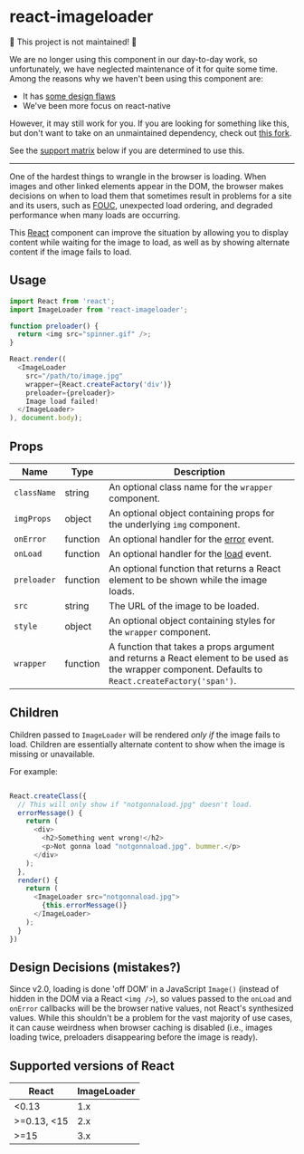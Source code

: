 react-imageloader
=================

🚨 This project is not maintained! 🚨

We are no longer using this component in our day-to-day work, so unfortunately,
we have neglected maintenance of it for quite some time. Among the reasons
why we haven't been using this component are:

  - It has [some design flaws](#design-decisions-mistakes)
  - We've been more focus on react-native

However, it may still work for you. If you are looking for something like
this, but don't want to take on an unmaintained dependency, check out
[this fork](https://github.com/DeedMob/react-load-image).

See the [support matrix](#supported-versions-of-react) below
if you are determined to use this.

---

One of the hardest things to wrangle in the browser is loading. When images and
other linked elements appear in the DOM, the browser makes decisions on when to
load them that sometimes result in problems for a site and its users, such as
[FOUC], unexpected load ordering, and degraded performance when many loads are
occurring.

This [React] component can improve the situation by allowing you to display
content while waiting for the image to load, as well as by showing alternate
content if the image fails to load.


Usage
-----

```javascript
import React from 'react';
import ImageLoader from 'react-imageloader';

function preloader() {
  return <img src="spinner.gif" />;
}

React.render((
  <ImageLoader
    src="/path/to/image.jpg"
    wrapper={React.createFactory('div')}
    preloader={preloader}>
    Image load failed!
  </ImageLoader>
), document.body);

```


Props
-----

Name        | Type     | Description
------------|----------|------------
`className` | string   | An optional class name for the `wrapper` component.
`imgProps`  | object   | An optional object containing props for the underlying `img` component.
`onError`   | function | An optional handler for the [error] event.
`onLoad`    | function | An optional handler for the [load] event.
`preloader` | function | An optional function that returns a React element to be shown while the image loads.
`src`       | string   | The URL of the image to be loaded.
`style`     | object   | An optional object containing styles for the `wrapper` component.
`wrapper`   | function | A function that takes a props argument and returns a React element to be used as the wrapper component. Defaults to `React.createFactory('span')`.


Children
--------

Children passed to `ImageLoader` will be rendered *only if* the image fails to load. Children are essentially alternate content to show when the image is missing or unavailable.

For example:

```javascript

React.createClass({
  // This will only show if "notgonnaload.jpg" doesn't load.
  errorMessage() {
    return (
      <div>
        <h2>Something went wrong!</h2>
        <p>Not gonna load "notgonnaload.jpg". bummer.</p>
      </div>
    );
  },
  render() {
    return (
      <ImageLoader src="notgonnaload.jpg">
        {this.errorMessage()}
      </ImageLoader>
    );
  }
})

```

Design Decisions (mistakes?)
----------------------------
Since v2.0, loading is done 'off DOM' in a JavaScript `Image()` (instead of
hidden in the DOM via a React `<img />`), so values passed to the `onLoad`
and `onError` callbacks will be the browser native values, not React's
synthesized values. While this shouldn't be a problem for the vast majority
of use cases, it can cause weirdness when browser caching is disabled
(i.e., images loading twice, preloaders disappearing before the image is ready).

Supported versions of React
---------------------------

React        | ImageLoader
-------------|------------
 <0.13       | 1.x
 >=0.13, <15 | 2.x
 >=15        | 3.x

[FOUC]: http://en.wikipedia.org/wiki/FOUC
[React]: http://facebook.github.io/react/
[load]: https://developer.mozilla.org/en-US/docs/Web/Events/load
[error]: https://developer.mozilla.org/en-US/docs/Web/Events/error

